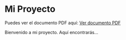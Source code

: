 # Mi Proyecto

Puedes ver el documento PDF aquí: [Ver documento PDF](https://github.com/1Ever7/001/Documentacion/proyecto.pdf)

Bienvenido a mi proyecto. Aquí encontrarás...
